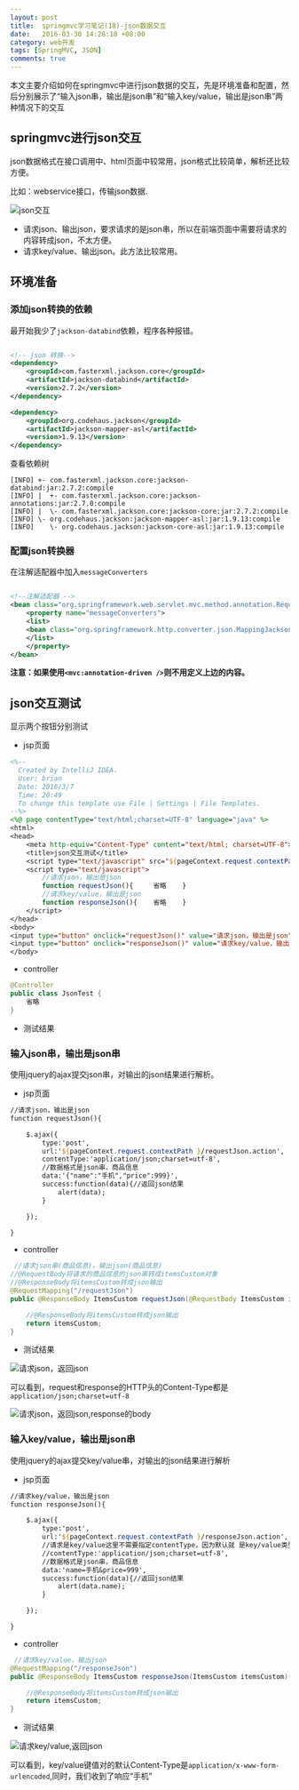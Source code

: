 ```yaml
---
layout: post
title:  springmvc学习笔记(18)-json数据交互
date:   2016-03-30 14:28:18 +08:00
category: web开发
tags: [SpringMVC, JSON]
comments: true
---
```


本文主要介绍如何在springmvc中进行json数据的交互，先是环境准备和配置，然后分别展示了“输入json串，输出是json串”和“输入key/value，输出是json串”两种情况下的交互

<!-- more -->

## springmvc进行json交互

json数据格式在接口调用中、html页面中较常用，json格式比较简单，解析还比较方便。

比如：webservice接口，传输json数据.

![json交互](http://blog.qiniu.brianway.site/springmvc_json%E4%BA%A4%E4%BA%92.png)

- 请求json、输出json，要求请求的是json串，所以在前端页面中需要将请求的内容转成json，不太方便。
- 请求key/value、输出json。此方法比较常用。

## 环境准备

### 添加json转换的依赖

最开始我少了`jackson-databind`依赖，程序各种报错。

```xml

<!-- json 转换-->
<dependency>
    <groupId>com.fasterxml.jackson.core</groupId>
    <artifactId>jackson-databind</artifactId>
    <version>2.7.2</version>
</dependency>

<dependency>
    <groupId>org.codehaus.jackson</groupId>
    <artifactId>jackson-mapper-asl</artifactId>
    <version>1.9.13</version>
</dependency>
```

查看依赖树

```
[INFO] +- com.fasterxml.jackson.core:jackson-databind:jar:2.7.2:compile
[INFO] |  +- com.fasterxml.jackson.core:jackson-annotations:jar:2.7.0:compile
[INFO] |  \- com.fasterxml.jackson.core:jackson-core:jar:2.7.2:compile
[INFO] \- org.codehaus.jackson:jackson-mapper-asl:jar:1.9.13:compile
[INFO]    \- org.codehaus.jackson:jackson-core-asl:jar:1.9.13:compile
```


### 配置json转换器

在注解适配器中加入`messageConverters`

```xml

<!--注解适配器 -->
<bean class="org.springframework.web.servlet.mvc.method.annotation.RequestMappingHandlerAdapter">
	<property name="messageConverters">
	<list>
	<bean class="org.springframework.http.converter.json.MappingJacksonHttpMessageConverter"></bean>
	</list>
	</property>
</bean>
```

**注意：如果使用`<mvc:annotation-driven />`则不用定义上边的内容。**

## json交互测试

显示两个按钮分别测试

- jsp页面

```jsp
<%--
  Created by IntelliJ IDEA.
  User: brian
  Date: 2016/3/7
  Time: 20:49
  To change this template use File | Settings | File Templates.
--%>
<%@ page contentType="text/html;charset=UTF-8" language="java" %>
<html>
<head>
    <meta http-equiv="Content-Type" content="text/html; charset=UTF-8">
    <title>json交互测试</title>
    <script type="text/javascript" src="${pageContext.request.contextPath }/js/jquery-1.4.4.min.js"></script>
    <script type="text/javascript">
        //请求json，输出是json
        function requestJson(){     省略    }
        //请求key/value，输出是json
        function responseJson(){    省略    }
    </script>
</head>
<body>
<input type="button" onclick="requestJson()" value="请求json，输出是json"/>
<input type="button" onclick="responseJson()" value="请求key/value，输出是json"/>
</body>

```

- controller


```java
@Controller
public class JsonTest {
    省略
}
```

- 测试结果


### 输入json串，输出是json串

使用jquery的ajax提交json串，对输出的json结果进行解析。

- jsp页面

```jsp
//请求json，输出是json
function requestJson(){

    $.ajax({
        type:'post',
        url:'${pageContext.request.contextPath }/requestJson.action',
        contentType:'application/json;charset=utf-8',
        //数据格式是json串，商品信息
        data:'{"name":"手机","price":999}',
        success:function(data){//返回json结果
            alert(data);
        }

    });

}
```

- controller

```java
 //请求json串(商品信息)，输出json(商品信息)
//@RequestBody将请求的商品信息的json串转成itemsCustom对象
//@ResponseBody将itemsCustom转成json输出
@RequestMapping("/requestJson")
public @ResponseBody ItemsCustom requestJson(@RequestBody ItemsCustom itemsCustom){

    //@ResponseBody将itemsCustom转成json输出
    return itemsCustom;
}
```

- 测试结果

![请求json，返回json](http://blog.qiniu.brianway.site/springmvc_json-request-json-1.png)

可以看到，request和response的HTTP头的Content-Type都是`application/json;charset=utf-8`

![请求json，返回json,response的body](http://blog.qiniu.brianway.site/springmvc_json-request-json-2.png)


### 输入key/value，输出是json串

使用jquery的ajax提交key/value串，对输出的json结果进行解析

- jsp页面

```jsp
//请求key/value，输出是json
function responseJson(){

    $.ajax({
        type:'post',
        url:'${pageContext.request.contextPath }/responseJson.action',
        //请求是key/value这里不需要指定contentType，因为默认就 是key/value类型
        //contentType:'application/json;charset=utf-8',
        //数据格式是json串，商品信息
        data:'name=手机&price=999',
        success:function(data){//返回json结果
            alert(data.name);
        }

    });

}
```

- controller


```java
 //请求key/value，输出json
@RequestMapping("/responseJson")
public @ResponseBody ItemsCustom responseJson(ItemsCustom itemsCustom){

    //@ResponseBody将itemsCustom转成json输出
    return itemsCustom;
}
```

- 测试结果

![请求key/value,返回json](http://blog.qiniu.brianway.site/springmvc_json-request-keyvalue-1.png)


可以看到，key/value键值对的默认Content-Type是`application/x-www-form-urlencoded`,同时，我们收到了响应“手机”
